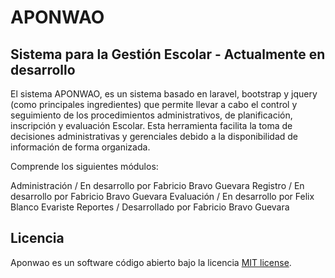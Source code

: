 # APONWAO
## Sistema para la Gestión Escolar - Actualmente en desarrollo

El sistema APONWAO, es un sistema basado en laravel, bootstrap y jquery (como principales ingredientes) que permite llevar a cabo el control y seguimiento de los procedimientos administrativos, de planificación,  inscripción y evaluación Escolar. Esta herramienta facilita la toma de decisiones administrativas y gerenciales debido a la disponibilidad de información de forma organizada.

Comprende los siguientes módulos:

Administración / En desarrollo por Fabricio Bravo Guevara
Registro / En desarrollo por Fabricio Bravo Guevara
Evaluación / En desarrollo por Felix Blanco Evariste
Reportes / Desarrollado por Fabricio Bravo Guevara

## Licencia

Aponwao es un software código abierto bajo la licencia [MIT license](http://opensource.org/licenses/MIT).